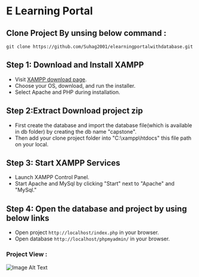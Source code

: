 # E Learning Portal 


## Clone Project By unsing below command :

```
git clone https://github.com/Suhag2001/elearningportalwithdatabase.git
```

## Step 1: Download and Install XAMPP

- Visit [XAMPP download page](https://www.apachefriends.org/index.html).
- Choose your OS, download, and run the installer.
- Select Apache and PHP during installation.

## Step 2:Extract Download project zip

- First create the database and import the database file(which is available in db folder) by creating the db name "capstone".
- Then add your clone project folder into "C:\xampp\htdocs" this file path on your local.

## Step 3: Start XAMPP Services

- Launch XAMPP Control Panel.
- Start Apache and MySql by clicking "Start" next to "Apache" and "MySql."

## Step 4: Open the database and project by using below links

- Open project `http://localhost/index.php` in your browser.
- Open database `http://localhost/phpmyadmin/` in your browser.

### Project View :

![Image Alt Text](images/your-image-file.png)

